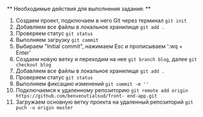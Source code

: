 
** Необходимые действия для выполнения задания: **

1. Создаем проект, подключаем в него Git через терминал `git init`
2. Добавляем все файлы в локальное хранилище `git add .`
3. Проверяем статус `git status`
4. Выполняем загрузку `git commit`
5. Выбираем "Initial commit", нажимаем Esc и прописываем ':wq + Enter'
6. Создаем новую ветку и переходим на нее `git branch blog`, далее `git checkout blog`
7. Добавляем все файлы в локальное хранилище `git add .`
8. Проверяем статус `git status`
9. Выполняем фиксацию изменений `git commit -m ''`
10. Подключаемся к удаленному репозиторию `git remote add origin https://github.com/benvenutialsud/front- end-app.git`
11. Загружаем основную ветку проекта на удаленный репозиторий `git puch -u origin master`

